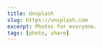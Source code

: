 ```yaml
---
title: Unsplash
slug: https://unsplash.com
excerpt: Photos for everyone.
tags: [photo, share]
---
```

